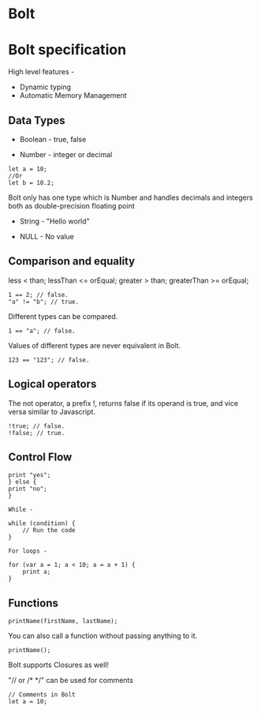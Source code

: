 # Bolt

# Bolt specification

High level features -
-   Dynamic typing
-   Automatic Memory Management

## Data Types
-   Boolean - true, false

-   Number - integer or decimal
```
let a = 10;
//Or
let b = 10.2;
```
Bolt only has one type which is Number and handles decimals and integers both as double-precision floating point

-   String - "Hello world"

-   NULL - No value

## Comparison and equality

less < than;
lessThan <= orEqual;
greater > than;
greaterThan >= orEqual;

```
1 == 2; // false.
"a" != "b"; // true.
```

Different types can be compared.
```
1 == "a"; // false.
```


Values of different types are never equivalent in Bolt.
```
123 == "123"; // false.
```

## Logical operators

The not operator, a prefix !, returns false if its operand is true, and vice
versa similar to Javascript.

```
!true; // false.
!false; // true.
```

## Control Flow

```if (condition) {
print "yes";
} else {
print "no";
}

While -

while (condition) {
    // Run the code
}

For loops -

for (var a = 1; a < 10; a = a + 1) {
    print a;
}
```

## Functions

```
printName(firstName, lastName);
```

You can also call a function without passing anything to it.
```
printName();
```

Bolt supports Closures as well!

"// or /* */" can be used for comments

```
// Comments in Bolt
let a = 10;
```